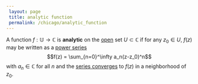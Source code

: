 ```yaml
---
 layout: page
 title: analytic function
 permalink: /chicago/analytic_function
---
```

A function $f:\mathbb U\to \mathbb C$ is **analytic** on the [open](https://mathgloss.github.io/MathGloss/open) set $U\subset\mathbb C$ if for any $z_0\in U$, $f(z)$ may be written as a [power series](https://mathgloss.github.io/MathGloss/power_series)$$f(z) = \sum_{n=0}^\infty a_n(z-z_0)^n$$ with $a_n \in \mathbb C$ for all $n$ and the [series converges](https://mathgloss.github.io/MathGloss/series_convergence) to $f(z)$ in a neighborhood of $z_0$. 